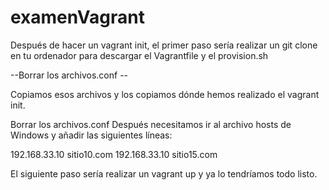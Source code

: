 # examenVagrant

Después de hacer un vagrant init, el primer paso sería realizar un git clone en tu ordenador para descargar el Vagrantfile y el provision.sh

--Borrar los archivos.conf --

Copiamos esos archivos y los copiamos dónde hemos realizado el vagrant init.

Borrar los archivos.conf
Después necesitamos ir al archivo hosts de Windows y añadir las siguientes líneas:

192.168.33.10	sitio10.com
192.168.33.10	sitio15.com

El siguiente paso sería realizar un vagrant up y ya lo tendríamos todo listo.



